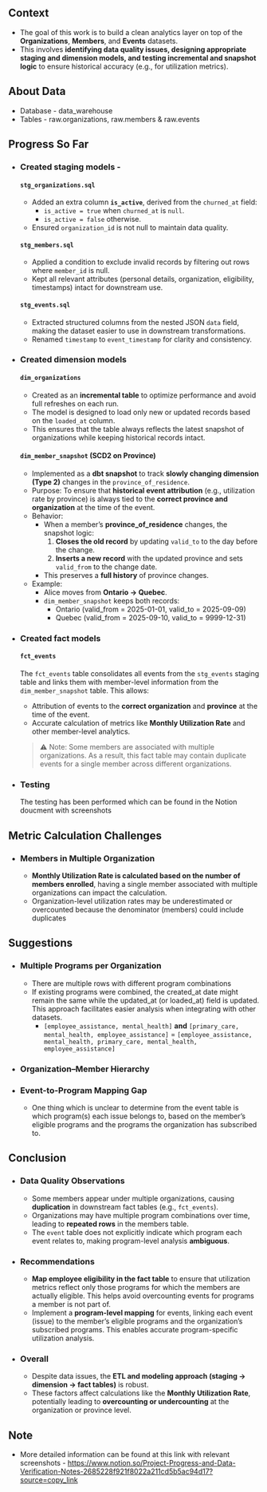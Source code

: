## Context
- The goal of this work is to build a clean analytics layer on top of the **Organizations**, **Members**, and **Events** datasets.
- This involves **identifying data quality issues, designing appropriate staging and dimension models, and testing incremental and snapshot logic** to ensure historical accuracy (e.g., for utilization metrics).

## About Data
- Database - data_warehouse
- Tables - raw.organizations, raw.members & raw.events

## Progress So Far
- ### Created staging models - 
    #### `stg_organizations.sql`
    - Added an extra column **`is_active`**, derived from the `churned_at` field:
        - `is_active = true` when `churned_at` is `null`.
        - `is_active = false` otherwise.
    - Ensured `organization_id` is not null to maintain data quality.

    #### `stg_members.sql`
    - Applied a condition to exclude invalid records by filtering out rows where `member_id` is null.
    - Kept all relevant attributes (personal details, organization, eligibility, timestamps) intact for downstream use.

    #### `stg_events.sql`
    - Extracted structured columns from the nested JSON `data` field, making the dataset easier to use in downstream transformations.
    - Renamed `timestamp` to `event_timestamp` for clarity and consistency.

- ### Created dimension models
    #### `dim_organizations`
    - Created as an **incremental table** to optimize performance and avoid full refreshes on each run.
    - The model is designed to load only new or updated records based on the `loaded_at` column.
    - This ensures that the table always reflects the latest snapshot of organizations while keeping historical records intact.

    #### `dim_member_snapshot` (SCD2 on Province)
    - Implemented as a **dbt snapshot** to track **slowly changing dimension (Type 2)** changes in the `province_of_residence`.
    - Purpose: To ensure that **historical event attribution** (e.g., utilization rate by province) is always tied to the **correct province and organization** at the time of the event.
    - Behavior:
        - When a member’s **province_of_residence** changes, the snapshot logic:
            1. **Closes the old record** by updating `valid_to` to the day before the change.
            2. **Inserts a new record** with the updated province and sets `valid_from` to the change date.
        - This preserves a **full history** of province changes.
    - Example:
        - Alice moves from **Ontario → Quebec**.
        - `dim_member_snapshot` keeps both records:
            - Ontario (valid_from = 2025-01-01, valid_to = 2025-09-09)
            - Quebec (valid_from = 2025-09-10, valid_to = 9999-12-31)

- ### Created fact models
    #### `fct_events`
    The `fct_events` table consolidates all events from the `stg_events` staging table and links them with member-level information from the `dim_member_snapshot` table. This allows:
    - Attribution of events to the **correct organization** and **province** at the time of the event.
    - Accurate calculation of metrics like **Monthly Utilization Rate** and other member-level analytics.
        
    > ⚠️ Note: Some members are associated with multiple organizations. As a result, this fact table may contain duplicate events for a single member across different organizations.

 - ### Testing
    The testing has been performed which can be found in the Notion doucment with screenshots


## Metric Calculation Challenges
- ### Members in Multiple Organization
    - **Monthly Utilization Rate is calculated based on the number of members enrolled**, having a single member associated with multiple organizations can impact the calculation. 
    - Organization-level utilization rates may be underestimated or overcounted because the denominator (members) could include duplicates

## Suggestions
- ### Multiple Programs per Organization
    - There are multiple rows with different program combinations
    - If existing programs were combined, the created_at date might remain the same while the updated_at (or loaded_at) field is updated. This approach facilitates easier analysis when integrating with other datasets.
        - `[employee_assistance, mental_health]` **and** `[primary_care, mental_health, employee_assistance]` = `[employee_assistance, mental_health, primary_care, mental_health, employee_assistance]`

- ### Organization–Member Hierarchy

- ### Event-to-Program Mapping Gap
    - One thing which is unclear to determine from the event table is which program(s) each issue belongs to, based on the member’s eligible programs and the programs the organization has subscribed to.

## Conclusion
- ### Data Quality Observations
    - Some members appear under multiple organizations, causing **duplication** in downstream fact tables (e.g., `fct_events`).
    - Organizations may have multiple program combinations over time, leading to **repeated rows** in the members table.
    - The `event` table does not explicitly indicate which program each event relates to, making program-level analysis **ambiguous**.

- ### Recommendations
    - **Map employee eligibility in the fact table** to ensure that utilization metrics reflect only those programs for which the members are actually eligible. This helps avoid overcounting events for programs a member is not part of.
    - Implement a **program-level mapping** for events, linking each event (issue) to the member’s eligible programs and the organization’s subscribed programs. This enables accurate program-specific utilization analysis.

- ### Overall
    - Despite data issues, the **ETL and modeling approach (staging → dimension → fact tables)** is robust.
    - These factors affect calculations like the **Monthly Utilization Rate**, potentially leading to **overcounting or undercounting** at the organization or province level.

## Note 
- More detailed information can be found at this link with relevant screenshots - https://www.notion.so/Project-Progress-and-Data-Verification-Notes-2685228f921f8022a211cd5b5ac94d17?source=copy_link